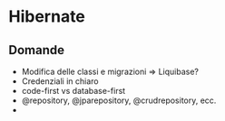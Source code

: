 # Hibernate

## Domande

- Modifica delle classi e migrazioni => Liquibase?
- Credenziali in chiaro
- code-first vs database-first
- @repository, @jparepository, @crudrepository, ecc.
- 